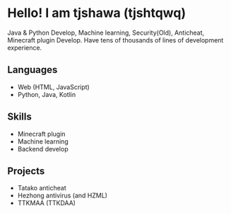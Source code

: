 # Hello! I am tjshawa (tjshtqwq)
Java & Python Develop, Machine learning, Security(Old), Anticheat, Minecraft plugin Develop.
Have tens of thousands of lines of development experience.

## Languages
- Web (HTML, JavaScript)
- Python, Java, Kotlin
## Skills
- Minecraft plugin
- Machine learning
- Backend develop
## Projects
- Tatako anticheat
- Hezhong antivirus (and HZML)
- TTKMAA (TTKDAA)
